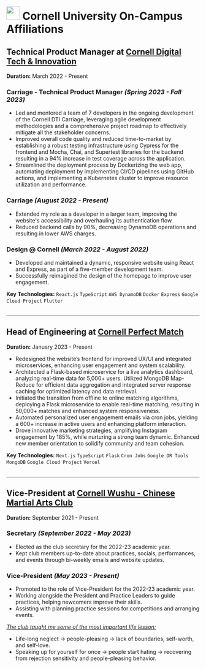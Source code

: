 # <img style="height:35px;width:35px;margin-bottom:-6px" src="https://upload.wikimedia.org/wikipedia/commons/thumb/4/47/Cornell_University_seal.svg/1200px-Cornell_University_seal.svg.png"> Cornell University On-Campus Affiliations

## Technical Product Manager at [Cornell Digital Tech & Innovation](https://www.cornelldti.org/)

**Duration:** March 2022 - Present

### Carriage - Technical Product Manager _(Spring 2023 - Fall 2023)_

-   Led and mentored a team of 7 developers in the ongoing development of the Cornell DTI Carriage, leveraging agile development methodologies and a comprehensive project roadmap to effectively mitigate all the stakeholder concerns.
-   Improved overall code quality and reduced time-to-market by establishing a robust testing infrastructure using Cypress for the frontend and Mocha, Chai, and Supertest libraries for the backend resulting in a 94% increase in test coverage across the application.
-   Streamlined the deployment process by Dockerizing the web app, automating deployment by implementing CI/CD pipelines using GitHub actions, and implementing a Kubernetes cluster to improve resource utilization and performance.

### Carriage _(August 2022 - Present)_

-   Extended my role as a developer in a larger team, improving the website's accessibility and overhauling its authentication flow.
-   Reduced backend calls by 90%, decreasing DynamoDB operations and resulting in lower AWS charges.

### Design @ Cornell _(March 2022 - August 2022)_

-   Developed and maintained a dynamic, responsive website using React and Express, as part of a five-member development team.
-   Successfully reimagined the design of the homepage to improve user engagement.

**Key Technologies:** `React.js` `TypeScript` `AWS DynamoDB` `Docker` `Express` `Google Cloud Project` `Flutter`<br><br>

<hr />

## Head of Engineering at [Cornell Perfect Match](https://perfectmatch.ai/)

**Duration:** January 2023 - Present

-   Redesigned the website’s frontend for improved UX/UI and integrated microservices, enhancing user engagement and system scalability.
-   Architected a Flask-based microservice for a live analytics dashboard, analyzing real-time data for 5,000+ users. Utilized MongoDB Map-Reduce for efficient data aggregation and integrated server response caching for optimized latency and data retrieval.
-   Initiated the transition from offline to online matching algorithms, deploying a Flask microservice to enable real-time matching, resulting in 50,000+ matches and enhanced system responsiveness.
-   Automated personalized user engagement emails via cron jobs, yielding a 600+ increase in active users and enhancing platform interaction.
-   Drove innovative marketing strategies, amplifying Instagram engagement by 185%, while nurturing a strong team dynamic. Enhanced new member orientation to solidify community and team cohesion.

**Key Technologies:** `Next.js` `TypeScript` `Flask` `Cron Jobs` `Google OR Tools` `MongoDB` `Google Cloud Project` `Vercel`<br><br>

<hr />

## Vice-President at [Cornell Wushu - Chinese Martial Arts Club](https://cornellwushu.github.io/)

**Duration:** September 2021 - Present

### Secretary _(September 2022 - May 2023)_

-   Elected as the club secretary for the 2022-23 academic year.
-   Kept club members up-to-date about practices, socials, performances, and events through bi-weekly emails and website updates.

### Vice-President _(May 2023 - Present)_

-   Promoted to the role of Vice-President for the 2022-23 academic year.
-   Working alongside the President and Practice Leaders to guide practices, helping newcomers improve their skills.
-   Assisting with planning practice sessions for competitions and arranging events. <br>

<ins>*The club taught me some of the most important life lesson:*</ins>
- Life-long neglect -> people-pleasing -> lack of boundaries, self-worth, and self-love.
- Speaking up for yourself for once -> people start hating -> recovering from rejection sensitivity and people-pleasing behavior.
